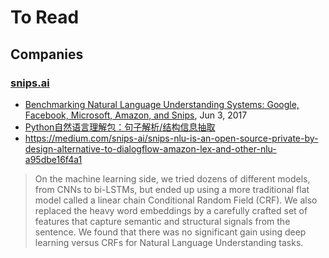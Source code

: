 # To Read
## Companies
### [snips.ai](https://snips.ai/)
* [Benchmarking Natural Language Understanding Systems: Google, Facebook, Microsoft, Amazon, and Snips](https://medium.com/snips-ai/benchmarking-natural-language-understanding-systems-google-facebook-microsoft-and-snips-2b8ddcf9fb19), Jun 3, 2017
* [Python自然语言理解包：句子解析/结构信息抽取](https://github.com/snipsco/snips-nlu)
* https://medium.com/snips-ai/snips-nlu-is-an-open-source-private-by-design-alternative-to-dialogflow-amazon-lex-and-other-nlu-a95dbe16f4a1
> On the machine learning side, we tried dozens of different models, from CNNs to bi-LSTMs, but ended up using a more traditional flat model called a linear chain Conditional Random Field (CRF). We also replaced the heavy word embeddings by a carefully crafted set of features that capture semantic and structural signals from the sentence. We found that there was no significant gain using deep learning versus CRFs for Natural Language Understanding tasks.
